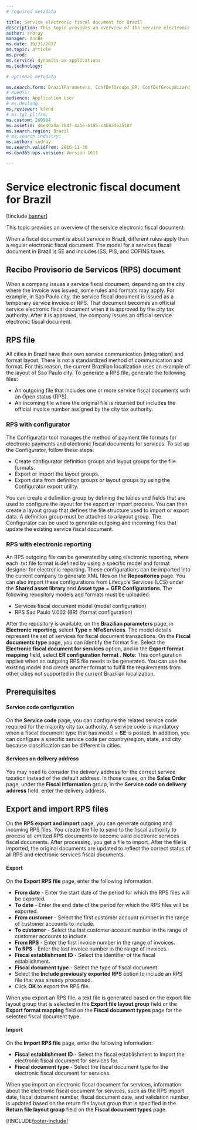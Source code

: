 ```yaml
---
# required metadata

title: Service electronic fiscal document for Brazil
description: This topic provides an overview of the service electronic fiscal document.
author: sndray
manager: AnnBe
ms.date: 10/31/2017
ms.topic: article
ms.prod: 
ms.service: dynamics-ax-applications
ms.technology: 

# optional metadata

ms.search.form: BrazilParameters, ConfDefGroups_BR, ConfDefGroupWizard_BR, ConfDefLayout_BR, ConfExportDialog_BR, FiscalDocumentType_BR, RPSExport_BR, RPSImport_BR, TaxServiceCode_BR
# ROBOTS: 
audience: Application User
# ms.devlang: 
ms.reviewer: kfend
# ms.tgt_pltfrm: 
ms.custom: 269984
ms.assetid: 46e40a3a-784f-4a1e-b185-c4b8ad63518f
ms.search.region: Brazil
# ms.search.industry: 
ms.author: sndray
ms.search.validFrom: 2016-11-30
ms.dyn365.ops.version: Version 1611

---
```


# Service electronic fiscal document for Brazil

[!include [banner](../includes/banner.md)]

This topic provides an overview of the service electronic fiscal document.

When a fiscal document is about service in Brazil, different rules apply than a regular electronic fiscal document. The model for a services fiscal document in Brazil is SE and includes ISS, PIS, and COFINS taxes.

## Recibo Provisorio de Servicos (RPS) document
When a company issues a service fiscal document, depending on the city where the invoice was issued, some rules and formats may apply. For example, in Sao Paulo city, the service fiscal document is issued as a temporary service invoice or RPS. That document becomes an official service electronic fiscal document when it is approved by the city tax authority. After it is approved, the company issues an official service electronic fiscal document.

## RPS file
All cities in Brazil have their own service communication (integration) and format layout. There is not a standardized method of communication and format. For this reason, the current Brazilian localization uses an example of the layout of Sao Paulo city. To generate a RPS file, generate the following files:

-   An outgoing file that includes one or more service fiscal documents with an Open status (RPS).
-   An incoming file where the original file is returned but includes the official invoice number assigned by the city tax authority.

### RPS with configurator

The Configurator tool manages the method of payment file formats for electronic payments and electronic fiscal documents for services. To set up the Configurator, follow these steps:

-   Create configurator definition groups and layout groups for the file formats.
-   Export or import the layout groups.
-   Export data from definition groups or layout groups by using the Configurator export utility.

You can create a definition group by defining the tables and fields that are used to configure the layout for the export or import process. You can then create a layout group that defines the file structure used to import or export data. A definition group must be attached to a layout group. The Configurator can be used to generate outgoing and incoming files that update the existing service fiscal document.

### RPS with electronic reporting

An RPS outgoing file can be generated by using electronic reporting, where each .txt file format is defined by using a specific model and format designer for electronic reporting. These configurations can be imported into the current company to generate XML files on the **Repositories** page. You can also import these configurations from Lifecycle Services (LCS) under the **Shared asset library** and **Asset type** = **GER Configurations**. The following repository models and formats must be uploaded:

-   Services fiscal document model (model configuration)
-   RPS Sao Paulo V.002 (BR) (format configuration)

After the repository is available, on the **Brazilian parameters** page, in **Electronic reporting**, select **Type =** **NFeServices**. The model details represent the set of services for fiscal document transactions. On the **Fiscal documents type** page, you can identify the format file. Select the **Electronic fiscal document for services** option, and in the **Export format mapping** field, select **ER configuration format** . **Note**: This configuration applies when an outgoing RPS file needs to be generated. You can use the existing model and create another format to fulfill the requirements from other cities not supported in the current Brazilian localization.

## Prerequisites
#### Service code configuration

On the **Service code** page, you can configure the related service code required for the majority city tax authority. A service code is mandatory when a fiscal document type that has model = **SE** is posted. In addition, you can configure a specific service code per country/region, state, and city because classification can be different in cities.

#### Services on delivery address

You may need to consider the delivery address for the correct service taxation instead of the default address. In those cases, on the **Sales Order** page, under the **Fiscal Information** group, in the **Service code on delivery address** field, enter the delivery address.

## Export and import RPS files
On the **RPS export and import** page, you can generate outgoing and incoming RPS files. You create the file to send to the fiscal authority to process all emitted RPS documents to become valid electronic services fiscal documents. After processing, you get a file to import. After the file is imported, the original documents are updated to reflect the correct status of all RPS and electronic services fiscal documents.

#### Export

On the **Export RPS file** page, enter the following information.

-   **From date** - Enter the start date of the period for which the RPS files will be exported.
-   **To date** - Enter the end date of the period for which the RPS files will be exported.
-   **From customer** - Select the first customer account number in the range of customer accounts to include.
-   **To customer** - Select the last customer account number in the range of customer accounts to include.
-   **From RPS** - Enter the first invoice number in the range of invoices.
-   **To RPS** - Enter the last invoice number in the range of invoices.
-   **Fiscal establishment ID** - Select the identifier of the fiscal establishment.
-   **Fiscal document type** - Select the type of fiscal document.
-   Select the **Include previously exported RPS** option to include an RPS file that was already processed.
-   Click **OK** to export the RPS file.

When you export an RPS file, a text file is generated based on the export file layout group that is selected in the **Export file layout group** field or the **Export format mapping** field on the **Fiscal document types** page for the selected fiscal document type.

#### Import

On the **Import RPS file** page, enter the following information:

-   **Fiscal establishment ID** - Select the fiscal establishment to import the electronic fiscal document for services for.
-   **Fiscal document type** - Select the fiscal document type for the electronic fiscal document for services.

When you import an electronic fiscal document for services, information about the electronic fiscal document for services, such as the RPS import date, fiscal document number, fiscal document date, and validation number, is updated based on the return file layout group that is specified in the **Return file layout group** field on the **Fiscal document types** page.





[!INCLUDE[footer-include](../../includes/footer-banner.md)]